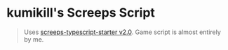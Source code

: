 # kumikill's Screeps Script
> Uses [screeps-typescript-starter v2.0](https://github.com/screepers/screeps-typescript-starter).
> Game script is almost entirely by me.
